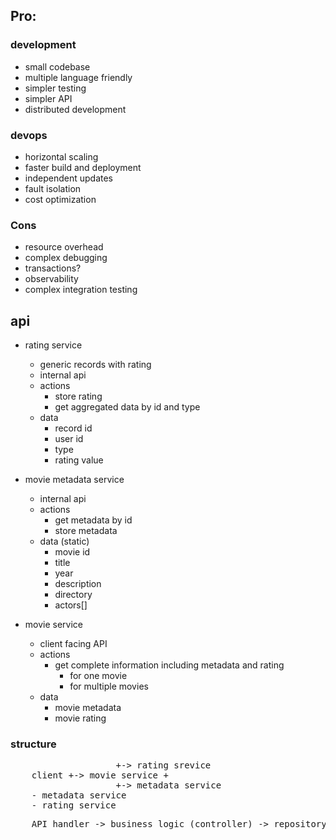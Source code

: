 ## Pro:

### development

- small codebase
- multiple language friendly
- simpler testing
- simpler API
- distributed development

### devops

- horizontal scaling
- faster build and deployment
- independent updates
- fault isolation
- cost optimization

### Cons

- resource overhead
- complex debugging
- transactions?
- observability
- complex integration testing

## api

- rating service

  - generic records with rating
  - internal api
  - actions
    - store rating
    - get aggregated data by id and type
  - data
    - record id
    - user id
    - type
    - rating value

- movie metadata service

  - internal api
  - actions
    - get metadata by id
    - store metadata
  - data (static)
    - movie id
    - title
    - year
    - description
    - directory
    - actors[]

- movie service

  - client facing API
  - actions
    - get complete information including metadata and rating
      - for one movie
      - for multiple movies
  - data
    - movie metadata
    - movie rating

### structure

<pre>
                    +-> rating srevice
    client +-> movie service +
                    +-> metadata service
    - metadata service
    - rating service
</pre>

<pre>
    API handler -> business logic (controller) -> repository -> DB
<pre>
